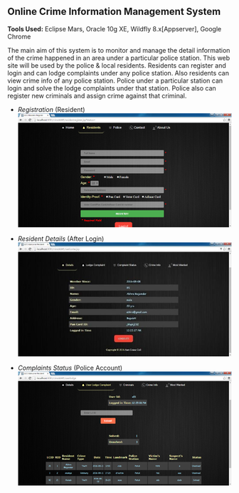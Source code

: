 ## Online Crime Information Management System

**Tools Used:** Eclipse Mars, Oracle 10g XE, Wildfly 8.x[Appserver], Google Chrome 

The main aim of this system is to monitor and manage the detail information of the crime happened in an area under a particular police station. This web site will be used by the police & local residents. Residents can register and login and can lodge complaints under any police station. Also residents can view crime info of any police station. Police under a particular station can login and solve the lodge complaints under that station. Police also can register new criminals and assign crime against that criminal.


- _Registration_ (Resident)
![Resident Registration](/Screenshots/ResidentReg.png)

- _Resident Details_ (After Login)
![Resident Details](/Screenshots/ResidentDetails.png)

- _Complaints Status_ (Police Account)
![Complaints Details](/Screenshots/PoliceView.png)
